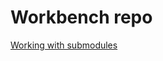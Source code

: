 # Workbench repo

[Working with submodules](https://github.blog/2016-02-01-working-with-submodules/)

